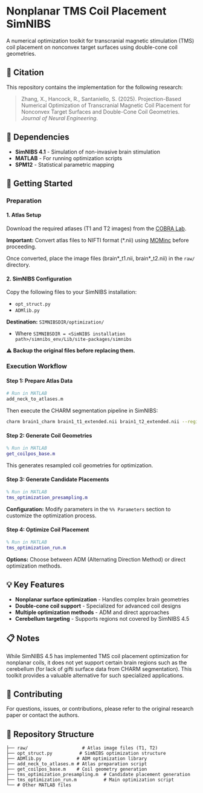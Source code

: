 # Nonplanar TMS Coil Placement SimNIBS

A numerical optimization toolkit for transcranial magnetic stimulation (TMS) coil placement on nonconvex target surfaces using double-cone coil geometries.

## 📄 Citation

This repository contains the implementation for the following research:

> Zhang, X., Hancock, R., Santaniello, S. (2025). Projection-Based Numerical Optimization of Transcranial Magnetic Coil Placement for Nonconvex Target Surfaces and Double-Cone Coil Geometries. *Journal of Neural Engineering*.

## 🔧 Dependencies

- **SimNIBS 4.1** - Simulation of non-invasive brain stimulation
- **MATLAB** - For running optimization scripts
- **SPM12** - Statistical parametric mapping

## 🚀 Getting Started

### Preparation

#### 1. Atlas Setup
Download the required atlases (T1 and T2 images) from the [COBRA Lab](https://www.cobralab.ca/atlases).

**Important:** Convert atlas files to NIFTI format (*.nii) using [MOMinc](https://github.com/SIMEXP/mominc) before proceeding.

Once converted, place the image files (brain*_t1.nii, brain*_t2.nii) in the `raw/` directory.

#### 2. SimNIBS Configuration
Copy the following files to your SimNIBS installation:
- `opt_struct.py`
- `ADMlib.py`

**Destination:** `SIMNIBSDIR/optimization/`
- Where `SIMNIBSDIR = <SimNIBS installation path>/simnibs_env/Lib/site-packages/simnibs`

⚠️ **Backup the original files before replacing them.**

### Execution Workflow

#### Step 1: Prepare Atlas Data
```bash
# Run in MATLAB
add_neck_to_atlases.m
```

Then execute the CHARM segmentation pipeline in SimNIBS:
```bash
charm brain1_charm brain1_t1_extended.nii brain1_t2_extended.nii --registerT2
```

#### Step 2: Generate Coil Geometries
```matlab
% Run in MATLAB
get_coilpos_base.m
```
This generates resampled coil geometries for optimization.

#### Step 3: Generate Candidate Placements
```matlab
% Run in MATLAB
tms_optimization_presampling.m
```

**Configuration:** Modify parameters in the `%% Parameters` section to customize the optimization process.

#### Step 4: Optimize Coil Placement
```matlab
% Run in MATLAB
tms_optimization_run.m
```

**Options:** Choose between ADM (Alternating Direction Method) or direct optimization methods.

## 💡 Key Features

- **Nonplanar surface optimization** - Handles complex brain geometries
- **Double-cone coil support** - Specialized for advanced coil designs
- **Multiple optimization methods** - ADM and direct approaches
- **Cerebellum targeting** - Supports regions not covered by SimNIBS 4.5

## 📋 Notes

While SimNIBS 4.5 has implemented TMS coil placement optimization for nonplanar coils, it does not yet support certain brain regions such as the cerebellum (for lack of gifti surface data from CHARM segmentation). This toolkit provides a valuable alternative for such specialized applications.

## 🤝 Contributing

For questions, issues, or contributions, please refer to the original research paper or contact the authors.

## 📂 Repository Structure

```
├── raw/                    # Atlas image files (T1, T2)
├── opt_struct.py          # SimNIBS optimization structure
├── ADMlib.py             # ADM optimization library
├── add_neck_to_atlases.m # Atlas preparation script
├── get_coilpos_base.m    # Coil geometry generation
├── tms_optimization_presampling.m  # Candidate placement generation
├── tms_optimization_run.m          # Main optimization script
└── # Other MATLAB files
```